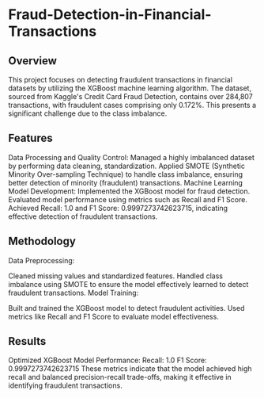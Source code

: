# Fraud-Detection-in-Financial-Transactions

## Overview
This project focuses on detecting fraudulent transactions in financial datasets by utilizing the XGBoost machine learning algorithm. The dataset, sourced from Kaggle's Credit Card Fraud Detection, contains over 284,807 transactions, with fraudulent cases comprising only 0.172%. This presents a significant challenge due to the class imbalance.

## Features
Data Processing and Quality Control:
Managed a highly imbalanced dataset by performing data cleaning, standardization.
Applied SMOTE (Synthetic Minority Over-sampling Technique) to handle class imbalance, ensuring better detection of minority (fraudulent) transactions.
Machine Learning Model Development:
Implemented the XGBoost model for fraud detection.
Evaluated model performance using metrics such as Recall and F1 Score.
Achieved Recall: 1.0 and F1 Score: 0.9997273742623715, indicating effective detection of fraudulent transactions.


## Methodology
Data Preprocessing:

Cleaned missing values and standardized features.
Handled class imbalance using SMOTE to ensure the model effectively learned to detect fraudulent transactions.
Model Training:

Built and trained the XGBoost model to detect fraudulent activities.
Used metrics like Recall and F1 Score to evaluate model effectiveness.


## Results
Optimized XGBoost Model Performance:
Recall: 1.0
F1 Score: 0.9997273742623715
These metrics indicate that the model achieved high recall and balanced precision-recall trade-offs, making it effective in identifying fraudulent transactions.
